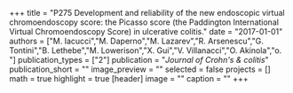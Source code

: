 +++
title = "P275 Development and reliability of the new endoscopic virtual chromoendoscopy score: the Picasso score (the Paddington International Virtual Chromoendoscopy Score) in ulcerative colitis."
date = "2017-01-01"
authors = ["M. Iacucci","M. Daperno","M. Lazarev","R. Arsenescu","G. Tontini","B. Lethebe","M. Lowerison","X. Gui","V. Villanacci","O. Akinola","o. "]
publication_types = ["2"]
publication = "_Journal of Crohn's & colitis_"
publication_short = ""
image_preview = ""
selected = false
projects = []
math = true
highlight = true
[header]
image = ""
caption = ""
+++

